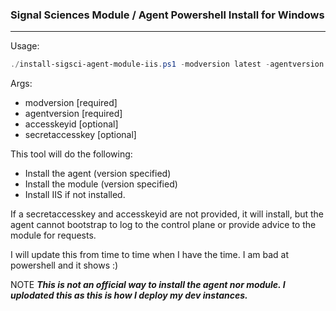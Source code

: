 ### Signal Sciences Module / Agent Powershell Install for Windows
----

Usage:
```powershell
./install-sigsci-agent-module-iis.ps1 -modversion latest -agentversion latest -accesskeyid <youraccesskey> -secretaccesskey <secretaccesskey>
```

Args:
- modversion [required]
- agentversion [required]
- accesskeyid [optional]
- secretaccesskey [optional]

This tool will do the following:
- Install the agent  (version specified)
- Install the module (version specified)
- Install IIS if not installed.

If a secretaccesskey and accesskeyid are not provided, it will install, but the agent cannot bootstrap to log to the control plane or provide advice to the module for requests.

I will update this from time to time when I have the time. 
I am bad at powershell and it shows :) 

NOTE
***This is not an official way to install the agent nor module.
I uplodated this as this is how I deploy my dev instances.***
